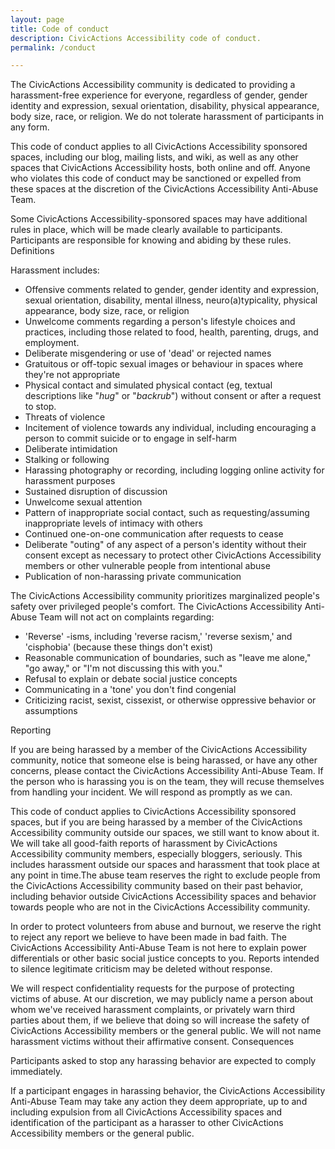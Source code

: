 ```yaml
---
layout: page
title: Code of conduct
description: CivicActions Accessibility code of conduct.
permalink: /conduct

---
```


The CivicActions Accessibility community is dedicated to providing a harassment-free experience for everyone, regardless of gender, gender identity and expression, sexual orientation, disability, physical appearance, body size, race, or religion. We do not tolerate harassment of participants in any form.

This code of conduct applies to all CivicActions Accessibility sponsored spaces, including our blog, mailing lists, and wiki, as well as any other spaces that CivicActions Accessibility hosts, both online and off. Anyone who violates this code of conduct may be sanctioned or expelled from these spaces at the discretion of the CivicActions Accessibility Anti-Abuse Team.

Some CivicActions Accessibility-sponsored spaces may have additional rules in place, which will be made clearly available to participants. Participants are responsible for knowing and abiding by these rules.
Definitions

Harassment includes:

* Offensive comments related to gender, gender identity and expression, sexual orientation, disability, mental illness, neuro(a)typicality, physical appearance, body size, race, or religion
* Unwelcome comments regarding a person's lifestyle choices and practices, including those related to food, health, parenting, drugs, and employment.
* Deliberate misgendering or use of 'dead' or rejected names
* Gratuitous or off-topic sexual images or behaviour  in spaces where they're not appropriate
* Physical contact and simulated physical contact (eg, textual descriptions like "*hug*" or "*backrub*") without consent or after a request to stop.
* Threats of violence
* Incitement of violence towards any individual, including encouraging a person to commit suicide or to engage in self-harm
* Deliberate intimidation
* Stalking or following
* Harassing photography or recording, including logging online activity for harassment purposes
* Sustained disruption of discussion
* Unwelcome sexual attention
* Pattern of inappropriate social contact, such as requesting/assuming inappropriate levels of intimacy with others
* Continued one-on-one communication after requests to cease
* Deliberate "outing" of any aspect of a person's identity without their consent except as necessary to protect other CivicActions Accessibility members or other vulnerable people from intentional abuse
* Publication of non-harassing private communication

The CivicActions Accessibility community prioritizes marginalized people's safety over privileged people's comfort. The CivicActions Accessibility Anti-Abuse Team will not act on complaints regarding:

* 'Reverse' -isms, including 'reverse racism,' 'reverse sexism,' and 'cisphobia' (because these things don't exist)
* Reasonable communication of boundaries, such as "leave me alone," "go away," or "I'm not discussing this with you."
* Refusal to explain or debate social justice concepts
* Communicating in a 'tone' you don't find congenial
* Criticizing racist, sexist, cissexist, or otherwise oppressive behavior or assumptions

Reporting

If you are being harassed by a member of the CivicActions Accessibility community, notice that someone else is being harassed, or have any other concerns, please contact the CivicActions Accessibility Anti-Abuse Team. If the person who is harassing you is on the team, they will recuse themselves from handling your incident. We will respond as promptly as we can.

This code of conduct applies to CivicActions Accessibility sponsored spaces, but if you are being harassed by a member of the CivicActions Accessibility community outside our spaces, we still want to know about it. We will take all good-faith reports of harassment by CivicActions Accessibility community members, especially bloggers, seriously. This includes harassment outside our spaces and harassment that took place at any point in time.The abuse team reserves the right to exclude people from the CivicActions Accessibility community based on their past behavior, including behavior outside CivicActions Accessibility spaces and behavior towards people who are not in the CivicActions Accessibility community.

In order to protect volunteers from abuse and burnout, we reserve the right to reject any report we believe to have been made in bad faith. The CivicActions Accessibility Anti-Abuse Team is not here to explain power differentials or other basic social justice concepts to you. Reports intended to silence legitimate criticism may be deleted without response.

We will respect confidentiality requests for the purpose of protecting victims of abuse. At our discretion, we may publicly name a person about whom we've received harassment complaints, or privately warn third parties about them, if we believe that doing so will increase the safety of CivicActions Accessibility members or the general public. We will not name harassment victims without their affirmative consent.
Consequences

Participants asked to stop any harassing behavior are expected to comply immediately.

If a participant engages in harassing behavior, the CivicActions Accessibility Anti-Abuse Team may take any action they deem appropriate, up to and including expulsion from all CivicActions Accessibility spaces and identification of the participant as a harasser to other CivicActions Accessibility members or the general public.